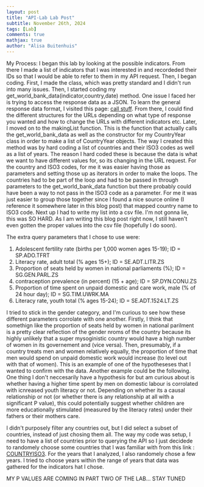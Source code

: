 ```yaml
---
layout: post
title: "API-Lab Lab Post"
subtitle: November 26th, 2024
tags: [Lab]
comments: true
mathjax: true
author: "Alisa Buitenhuis"
---
```

My Process: 
I began this lab by looking at the possible indicators. From there I made a list of indicators that I was interested in and recordeded their IDs so that I would be able to refer to them  in my API request. Then, I began coding. First, I made the class, which was pretty standard and I didn't run into many issues. Then, I started coding my get_world_bank_data(indicator,country,date) method. One issue I faced her is trying to access the response data as a JSON. To learn the general response data format, I visited this page:  [call stuff](https://datahelpdesk.worldbank.org/knowledgebase/articles/898581). From there, I could find the different structures for the URLs depending on what type of response you wanted and how to change the URLs with different indicators etc. Later, I moved on to the makingList function. This is the function that actually calls the get_world_bank_data as well as the constructor for my CountryYear class in order to make a list of CountryYear objects. The way I created this method was by hard coding a list of countries and their ISO3 codes as well as a list of years. The reason I hard coded these is because the data is what we want to have different values for, so its changing in the URL request. For the country and ISO3 codes, for me it was easier having those as parameters and setting those up as iterators in order to make the loops. The countries had to be part of the loop and had to be passed in through parameters to the get_world_bank_data function but there probably could have been a way to not pass in the ISO3 code as a parameter. For me it was just easier to group those together since I found a nice source online (I reference it somewhere later in this blog post) that mapped country name to ISO3 code. Next up I had to write my list into a csv file. I'm not gonna lie, this was SO HARD. As I am writing this blog post right now, I still haven't even gotten the proper values into the csv file (hopefully I do soon). 


The extra query parameters that I chose to use were:
 1. Adolescent fertility rate (births per 1,000 women ages 15-19); ID = SP.ADO.TFRT
 2. Literacy rate, adult total (% ages 15+); ID = SE.ADT.LITR.ZS
 3. Proportion of seats held by women in national parliaments (%); ID = SG.GEN.PARL.ZS
 4. contraception prevalence (in percent) (15 + age); ID = SP.DYN.CONU.ZS
 5. Proportion of time spent on unpaid domestic and care work, male (% of 24 hour day); ID = SG.TIM.UWRK.MA
 6. Literacy rate, youth total (% ages 15-24); ID = SE.ADT.1524.LT.ZS

I tried to stick in the gender category, and I'm curious to see how these different parameters corrolate with one another. 
Firstly, I think that somethign like the proportion of seats held by women in national parilment is a pretty clear reflection of the gender nroms of the country 
because its highly unlikely that a super mysoginistic country would have a high number of women in its governement and (vice versa). Then, presumably, if a country 
treats men and women relatively equally, the proportion of time that men would spend on unpaid domestic work would increase (to level out with that of women). This is an example of
one of the hypotheseses that I wanted to confirm with the data. Another example could be the following. 
One thing I don't neccesarily have a hypothesis for but am curious about is whether having a higher time 
spent by men on domestic labour is corrolated with icnreased youth literacy or not. Depending on whether its a causal relationship or not 
(or whether there is any relationship at all with a significant P value), this could potentially suggest whether 
children are more educationally stimulated (measured by the literacy rates) under their fathers or their mothers care. 

I didn't purposely filter any countries out, but I did select a subset of countries, instead of just chosing them all. The way my code was setup, 
I need to have a list of countries prior to querying the API so I just decidede to randomely choose some countries that I was familiar with from this link : 
[COUNTRYISO3](https://www.iban.com/country-codes). For the years that I analyzed, I also randomely chose a few years. I tried to choose years within the range of years 
that data was gathered for the indicators hat I chose. 

MY P VALUES ARE COMING IN PART TWO OF THE LAB... STAY TUNED
